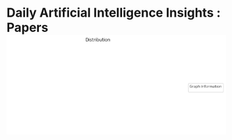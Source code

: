 # Daily Artificial Intelligence Insights : Papers![Category Distribution Graph](paper_2024-10-29.png)

